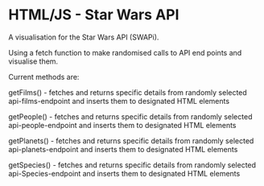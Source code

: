 # HTML/JS - Star Wars API

A visualisation for the Star Wars API (SWAPi). 

Using a fetch function to make randomised calls to API end points and visualise them. 

Current methods are:

getFilms() - fetches and returns specific details from randomly selected api-films-endpoint and inserts them to designated HTML elements

getPeople() - fetches and returns specific details from randomly selected api-people-endpoint and inserts them to designated HTML elements

getPlanets() - fetches and returns specific details from randomly selected api-planets-endpoint and inserts them to designated HTML elements

getSpecies() - fetches and returns specific details from randomly selected api-Species-endpoint and inserts them to designated HTML elements

